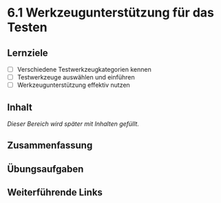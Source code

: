 # 6.1 Werkzeugunterstützung für das Testen

## Lernziele

- [ ] Verschiedene Testwerkzeugkategorien kennen
- [ ] Testwerkzeuge auswählen und einführen
- [ ] Werkzeugunterstützung effektiv nutzen

## Inhalt

_Dieser Bereich wird später mit Inhalten gefüllt._

## Zusammenfassung

## Übungsaufgaben

## Weiterführende Links
